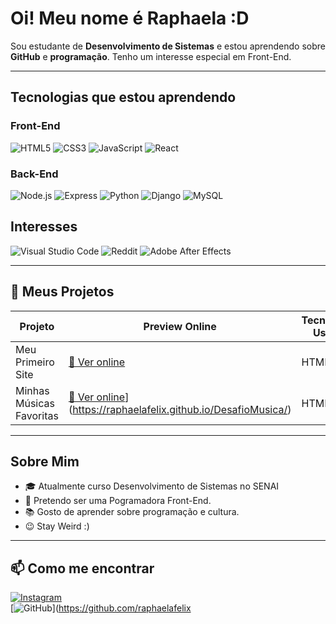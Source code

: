 # Oi! Meu nome é Raphaela :D

Sou estudante de **Desenvolvimento de Sistemas** e estou aprendendo sobre **GitHub** e **programação**. Tenho um interesse especial em Front-End.

---

## Tecnologias que estou aprendendo

### Front-End
![HTML5](https://img.shields.io/badge/-HTML5-E34F26?style=flat-square&logo=html5&logoColor=white)
![CSS3](https://img.shields.io/badge/-CSS3-1572B6?style=flat-square&logo=css3)
![JavaScript](https://img.shields.io/badge/-JavaScript-F7DF1E?style=flat-square&logo=javascript&logoColor=black)
![React](https://img.shields.io/badge/-React-61DAFB?style=flat-square&logo=react&logoColor=black)

### Back-End
![Node.js](https://img.shields.io/badge/-Node.js-339933?style=flat-square&logo=node.js&logoColor=white)
![Express](https://img.shields.io/badge/-Express-000000?style=flat-square&logo=express&logoColor=white)
![Python](https://img.shields.io/badge/-Python-3776AB?style=flat-square&logo=python&logoColor=white)
![Django](https://img.shields.io/badge/-Django-092E20?style=flat-square&logo=django&logoColor=white)
![MySQL](https://img.shields.io/badge/-MySQL-4479A1?style=flat-square&logo=mysql&logoColor=white)


## Interesses 
![Visual Studio Code](https://img.shields.io/badge/Visual%20Studio%20Code-0078d7.svg?style=for-the-badge&logo=visual-studio-code&logoColor=white)
![Reddit](https://img.shields.io/badge/Reddit-FF4500?style=for-the-badge&logo=reddit&logoColor=white)
![Adobe After Effects](https://img.shields.io/badge/Adobe%20After%20Effects-9999FF.svg?style=for-the-badge&logo=Adobe%20After%20Effects&logoColor=white)

---

## 🚀 Meus Projetos

| Projeto               | Preview Online                        | Tecnologias Usadas        |
|-----------------------|-------------------------------------|--------------------------|
| Meu Primeiro Site | [🔗 Ver online](https://raphaelafelix.github.io/-wfelixaraujo/) | HTML / CSS  |
| Minhas Músicas Favoritas | [🔗 Ver online](https://github.com/raphaelafelix/DesafioMusica)](https://raphaelafelix.github.io/DesafioMusica/) | HTML |


---

## Sobre Mim

- 🎓 Atualmente curso Desenvolvimento de Sistemas no SENAI
- 🎯 Pretendo ser uma Pogramadora Front-End.
- 📚 Gosto de aprender sobre programação e cultura.
- 😉 Stay Weird :)
---

## 📫 Como me encontrar

[![Instagram](https://img.shields.io/badge/-Instagram-E4405F?style=flat-square&logo=instagram&logoColor=white)](https://instagram.com/wfelixaraujo)  
[![GitHub](https://img.shields.io/badge/-GitHub-181717?style=flat-square&logo=github&logoColor=white)](https://github.com/raphaelafelix
